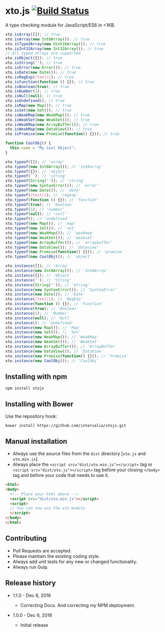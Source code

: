 # xto.js [![Build Status](https://travis-ci.org/intervalia/xto.svg)](https://travis-ci.org/intervalia/xto)

A type checking module for JavaScript/ES6 in &lt;1KB.

```js
xto.isArray([]); // true
xto.isArray(new Int8Array()); // true
xto.isTypedArray(new Uint16Array()); // true
xto.isInt32Array(new Int32Array()); // true
// All typed arrays are supported
xto.isObject({}); // true
xto.isString(''); // true
xto.isError(new Error()); // true
xto.isDate(new Date()); // true
xto.isRegExp(/test/i); // true
xto.isFunction(function () {}); // true
xto.isBoolean(true); // true
xto.isNumber(1); // true
xto.isNull(null); // true
xto.isUndefined(); // true
xto.isMap(new Map()); // true
xto.isSet(new Set()); // true
xto.isWeakMap(new WeakMap()); // true
xto.isWeakSet(new WeakSet()); // true
xto.isWeakMap(new ArrayBuffer()); // true
xto.isWeakMap(new DataView()); // true
xto.isPromise(new Promise(function() {})); // true

function CoolObj() {
  this.name = "My Cool Object";
}

xto.typeof([]); // 'array'
xto.typeof(new Int8Array()); // 'int8array'
xto.typeof({}); // 'object'
xto.typeof(''); // 'string'
xto.typeof(String('')); // 'string'
xto.typeof(new SyntaxError()); // 'error'
xto.typeof(new Date()); // 'date'
xto.typeof(/test/i); // 'regexp'
xto.typeof(function () {}); // 'function'
xto.typeof(true); // 'boolean'
xto.typeof(1); // 'number'
xto.typeof(null); // 'null'
xto.typeof(); // 'undefined'
xto.typeof(new Map()); // 'map'
xto.typeof(new Set()); // 'set'
xto.typeof(new WeakMap()); // 'weakmap'
xto.typeof(new WeakSet()); // 'weakset'
xto.typeof(new ArrayBuffer()); // 'arraybuffer'
xto.typeof(new DataView()); // 'dataview'
xto.typeof(new Promise(function() {})); // 'promise'
xto.typeof(new CoolObj()); // 'object'

xto.instance([]); // 'Array'
xto.instance(new Int8Array()); // 'Int8Array'
xto.instance({}); // 'Object'
xto.instance(''); // 'String'
xto.instance(String('')); // 'String'
xto.instance(new SyntaxError()); // 'SyntaxError'
xto.instance(new Date()); // 'Date'
xto.instance(/test/i); // 'RegExp'
xto.instance(function () {}); // 'Function'
xto.instance(true); // 'Boolean'
xto.instance(1); // 'Number'
xto.instance(null); // 'Null'
xto.instance(); // 'Undefined'
xto.instance(new Map()); // 'Map'
xto.instance(new Set()); // 'Set'
xto.instance(new WeakMap()); // 'WeakMap'
xto.instance(new WeakSet()); // 'WeakSet'
xto.instance(new ArrayBuffer()); // 'ArrayBuffer'
xto.instance(new DataView()); // 'DataView'
xto.instance(new Promise(function() {})); // 'Promise'
xto.instance(new CoolObj()); // 'CoolObj'
```

## Installing with npm

```shell
npm install xtojs
```

## Installing with Bower
Use the repository hook:

```shell
bower install https://github.com/intervalia/xtojs.git
```

## Manual installation

* Always use the source files from the `dist` directory [`xto.js` and `xto.min.js`].
* Always place the `<script src="dist/xto.min.js"></script>` tag or `<script src="dist/xto.js"></script>` tag before your closing `</body>` tag and before your code that needs to use it.

```html
<html>
<body>
  <!-- Place your html above -->
  <script src="dist/xto.min.js"></script>
  <script>
  // You can now use the xto module
  </script>
</body>
</html>
```

## Contributing

* Pull Requests are accepted.
* Please maintain the existing coding style.
* Always add unit tests for any new or changed functionality.
* Always run Gulp.

## Release history

- 1.1.0 - Dec 6, 2016
  - Correcting Docs. And correcting my NPM deployment.

- 1.0.0 - Dec 6, 2016
  - Initial release
